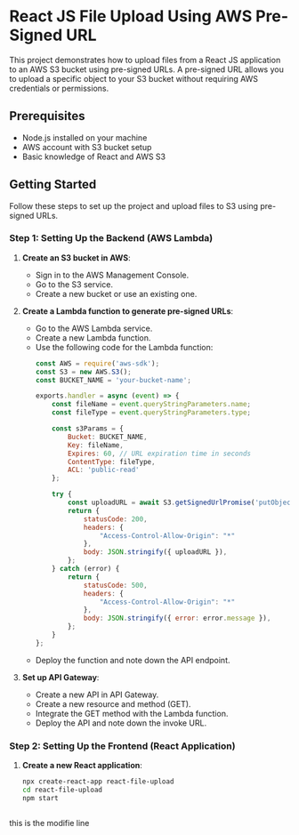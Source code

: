 # React JS File Upload Using AWS Pre-Signed URL

This project demonstrates how to upload files from a React JS application to an AWS S3 bucket using pre-signed URLs. A pre-signed URL allows you to upload a specific object to your S3 bucket without requiring AWS credentials or permissions.

## Prerequisites

- Node.js installed on your machine
- AWS account with S3 bucket setup
- Basic knowledge of React and AWS S3

## Getting Started

Follow these steps to set up the project and upload files to S3 using pre-signed URLs.

### Step 1: Setting Up the Backend (AWS Lambda)

1. **Create an S3 bucket in AWS**:
   - Sign in to the AWS Management Console.
   - Go to the S3 service.
   - Create a new bucket or use an existing one.

2. **Create a Lambda function to generate pre-signed URLs**:
   - Go to the AWS Lambda service.
   - Create a new Lambda function.
   - Use the following code for the Lambda function:
     ```javascript
     const AWS = require('aws-sdk');
     const S3 = new AWS.S3();
     const BUCKET_NAME = 'your-bucket-name';

     exports.handler = async (event) => {
         const fileName = event.queryStringParameters.name;
         const fileType = event.queryStringParameters.type;

         const s3Params = {
             Bucket: BUCKET_NAME,
             Key: fileName,
             Expires: 60, // URL expiration time in seconds
             ContentType: fileType,
             ACL: 'public-read'
         };

         try {
             const uploadURL = await S3.getSignedUrlPromise('putObject', s3Params);
             return {
                 statusCode: 200,
                 headers: {
                     "Access-Control-Allow-Origin": "*"
                 },
                 body: JSON.stringify({ uploadURL }),
             };
         } catch (error) {
             return {
                 statusCode: 500,
                 headers: {
                     "Access-Control-Allow-Origin": "*"
                 },
                 body: JSON.stringify({ error: error.message }),
             };
         }
     };
     ```
   - Deploy the function and note down the API endpoint.

3. **Set up API Gateway**:
   - Create a new API in API Gateway.
   - Create a new resource and method (GET).
   - Integrate the GET method with the Lambda function.
   - Deploy the API and note down the invoke URL.

### Step 2: Setting Up the Frontend (React Application)

1. **Create a new React application**:
   ```bash
   npx create-react-app react-file-upload
   cd react-file-upload
   npm start



this is the modifie line